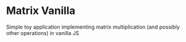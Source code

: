 # Matrix Vanilla

Simple toy application implementing matrix multiplication (and possibly other operations) in vanilla JS
